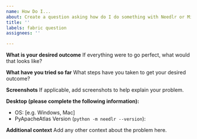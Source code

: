 ```yaml
---
name: How Do I...
about: Create a question asking how do I do something with Needlr or Microsoft Fabric
title: ''
labels: fabric question
assignees: ''

---
```


**What is your desired outcome**
If everything were to go perfect, what would that looks like?

**What have you tried so far**
What steps have you taken to get your desired outcome?

**Screenshots**
If applicable, add screenshots to help explain your problem.

**Desktop (please complete the following information):**
 - OS: [e.g. Windows, Mac]
 - PyApacheAtlas Version (`python -m needlr --version`): 


**Additional context**
Add any other context about the problem here.
